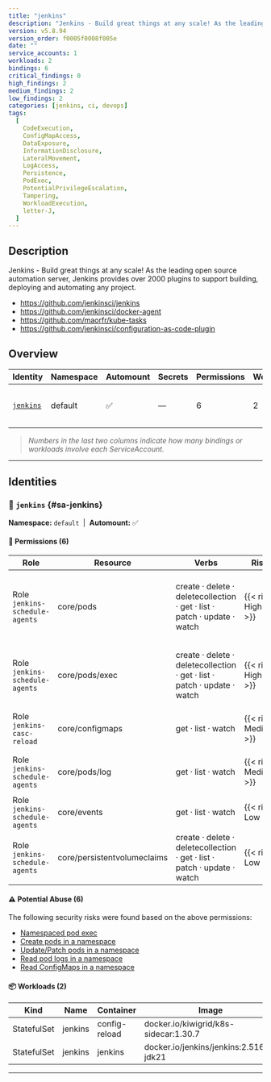 ```yaml
---
title: "jenkins"
description: "Jenkins - Build great things at any scale! As the leading open source automation server, Jenkins provides over 2000 plugins to support building, deploying and automating any project. "
version: v5.8.94
version_order: f0005f0008f005e
date: ""
service_accounts: 1
workloads: 2
bindings: 6
critical_findings: 0
high_findings: 2
medium_findings: 2
low_findings: 2
categories: [jenkins, ci, devops]
tags:
  [
    CodeExecution,
    ConfigMapAccess,
    DataExposure,
    InformationDisclosure,
    LateralMovement,
    LogAccess,
    Persistence,
    PodExec,
    PotentialPrivilegeEscalation,
    Tampering,
    WorkloadExecution,
    letter-J,
  ]
---
```


## Description

Jenkins - Build great things at any scale! As the leading open source automation server, Jenkins provides over 2000 plugins to support building, deploying and automating any project.

- https://github.com/jenkinsci/jenkins
- https://github.com/jenkinsci/docker-agent
- https://github.com/maorfr/kube-tasks
- https://github.com/jenkinsci/configuration-as-code-plugin

## Overview

| Identity                 | Namespace | Automount | Secrets | Permissions | Workloads | Risk                |
| ------------------------ | --------- | --------- | ------- | ----------- | --------- | ------------------- |
| [`jenkins`](#sa-jenkins) | default   | ✅        | —       | 6           | 2         | {{< risk "High" >}} |

> _Numbers in the last two columns indicate how many bindings or workloads involve each ServiceAccount._

---

## Identities

### 🤖 `jenkins` {#sa-jenkins}

**Namespace:** `default`  |  **Automount:** ✅

#### 🔑 Permissions (6)

| Role                           | Resource                    | Verbs                                                                    | Risk                | Tags                                                                                                                                                       |
| ------------------------------ | --------------------------- | ------------------------------------------------------------------------ | ------------------- | ---------------------------------------------------------------------------------------------------------------------------------------------------------- |
| Role `jenkins-schedule-agents` | core/pods                   | create · delete · deletecollection · get · list · patch · update · watch | {{< risk High >}}   | {{< tag "LateralMovement" >}} {{< tag "Persistence" >}} {{< tag "PotentialPrivilegeEscalation" >}} {{< tag "Tampering" >}} {{< tag "WorkloadExecution" >}} |
| Role `jenkins-schedule-agents` | core/pods/exec              | create · delete · deletecollection · get · list · patch · update · watch | {{< risk High >}}   | {{< tag "CodeExecution" >}} {{< tag "LateralMovement" >}} {{< tag "PodExec" >}} {{< tag "PotentialPrivilegeEscalation" >}}                                 |
| Role `jenkins-casc-reload`     | core/configmaps             | get · list · watch                                                       | {{< risk Medium >}} | {{< tag "ConfigMapAccess" >}} {{< tag "DataExposure" >}} {{< tag "InformationDisclosure" >}}                                                               |
| Role `jenkins-schedule-agents` | core/pods/log               | get · list · watch                                                       | {{< risk Medium >}} | {{< tag "DataExposure" >}} {{< tag "InformationDisclosure" >}} {{< tag "LogAccess" >}}                                                                     |
| Role `jenkins-schedule-agents` | core/events                 | get · list · watch                                                       | {{< risk Low >}}    |                                                                                                                                                            |
| Role `jenkins-schedule-agents` | core/persistentvolumeclaims | create · delete · deletecollection · get · list · patch · update · watch | {{< risk Low >}}    |                                                                                                                                                            |

#### ⚠️ Potential Abuse (6)

The following security risks were found based on the above permissions:

- [Namespaced pod exec](/rules/1001)
- [Create pods in a namespace](/rules/1007)
- [Update/Patch pods in a namespace](/rules/1009)
- [Read pod logs in a namespace](/rules/1019)
- [Read ConfigMaps in a namespace](/rules/1023)

#### 📦 Workloads (2)

| Kind        | Name    | Container     | Image                                   |
| ----------- | ------- | ------------- | --------------------------------------- |
| StatefulSet | jenkins | config-reload | docker.io/kiwigrid/k8s-sidecar:1.30.7   |
| StatefulSet | jenkins | jenkins       | docker.io/jenkins/jenkins:2.516.3-jdk21 |

---
